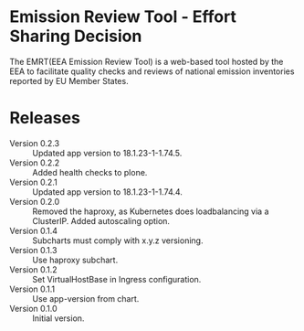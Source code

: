 # Emission Review Tool - Effort Sharing Decision

The EMRT(EEA Emission Review Tool) is a web-based tool hosted by the EEA to facilitate quality checks and reviews of national emission inventories reported by EU Member States.

# Releases

<dl>

  <dt>Version 0.2.3</dt>
  <dd>Updated app version to 18.1.23-1-1.74.5.</pp>

  <dt>Version 0.2.2</dt>
  <dd>Added health checks to plone.</pp>

  <dt>Version 0.2.1</dt>
  <dd>Updated app version to 18.1.23-1-1.74.4.</dd>

  <dt>Version 0.2.0</dt>
  <dd>Removed the haproxy, as Kubernetes does loadbalancing via a ClusterIP.
      Added autoscaling option.</dd>

  <dt>Version 0.1.4</dt>
  <dd>Subcharts must comply with x.y.z versioning.</dd>

  <dt>Version 0.1.3</dt>
  <dd>Use haproxy subchart.</dd>

  <dt>Version 0.1.2</dt>
  <dd>Set VirtualHostBase in Ingress configuration. </dd>

  <dt>Version 0.1.1</dt>
  <dd>Use app-version from chart.</dd>

  <dt>Version 0.1.0</dt>
  <dd>Initial version.</dd>

</dl>

